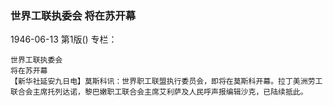 ### 世界工联执委会  将在苏开幕

1946-06-13
第1版()
专栏：

    世界工联执委会
    将在苏开幕
    【新华社延安九日电】莫斯科讯：世界职工联盟执行委员会，即将在莫斯科开幕。拉丁美洲劳工联合会主席托列达诺，黎巴嫩职工联合会主席艾利萨及人民呼声报编辑沙克，已陆续抵此。
